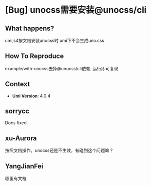 # [Bug] unocss需要安装@unocss/cli

<!--
⚠️ ⚠️ ⚠️ 注意：讨论和提问请到讨论区（https://github.com/umijs/umi/discussions），否则会被直接关掉。 ⚠️ ⚠️ ⚠️
-->
<!--
感谢您向我们反馈问题，为了高效的解决问题，我们期望你能提供以下信息：
-->

## What happens?

umijs4按文档安装unocss时.umi下不会生成uno.css

## How To Reproduce

example/with-unocss去掉@unocss/cli依赖, 运行即可复现

## Context

- **Umi Version**: 4.0.4

## sorrycc

Docs fixed.

## xu-Aurora

按照文档操作，unocss还是不生效，有碰到这个问题嘛？

## YangJianFei

哪里有文档
